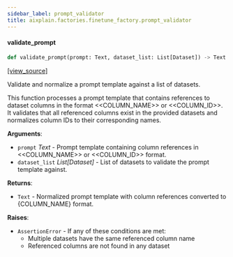 ```yaml
---
sidebar_label: prompt_validator
title: aixplain.factories.finetune_factory.prompt_validator
---
```


#### validate\_prompt

```python
def validate_prompt(prompt: Text, dataset_list: List[Dataset]) -> Text
```

[[view_source]](https://github.com/aixplain/aiXplain/blob/main/aixplain/factories/finetune_factory/prompt_validator.py#L23)

Validate and normalize a prompt template against a list of datasets.

This function processes a prompt template that contains references to dataset
columns in the format &lt;&lt;COLUMN_NAME&gt;&gt; or &lt;&lt;COLUMN_ID&gt;&gt;. It validates that all
referenced columns exist in the provided datasets and normalizes column IDs
to their corresponding names.

**Arguments**:

- `prompt` _Text_ - Prompt template containing column references in
  &lt;&lt;COLUMN_NAME&gt;&gt; or &lt;&lt;COLUMN_ID&gt;&gt; format.
- `dataset_list` _List[Dataset]_ - List of datasets to validate the
  prompt template against.
  

**Returns**:

- `Text` - Normalized prompt template with column references converted
  to \{COLUMN_NAME} format.
  

**Raises**:

- `AssertionError` - If any of these conditions are met:
  - Multiple datasets have the same referenced column name
  - Referenced columns are not found in any dataset

